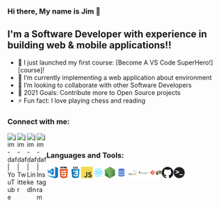 ### Hi there, My name is Jim 👋

## I'm a Software Developer with experience in building web & mobile applications!!

- 🔭 I just launched my first course: [Become A VS Code SuperHero!][course]!
- 🌱 I’m currently implementing a web application about environment
- 👯 I’m looking to collaborate with other Software Developers 
- 🥅 2021 Goals: Contribute more to Open Source projects
- ⚡ Fun fact: I love playing chess and reading

### Connect with me:

[<img align="left" alt="jim-daf | YouTube" width="22px" src="https://cdn.jsdelivr.net/npm/simple-icons@v3/icons/youtube.svg" />][youtube]
[<img align="left" alt="jim-daf | Twitter" width="22px" src="https://cdn.jsdelivr.net/npm/simple-icons@v3/icons/twitter.svg" />][twitter]
[<img align="left" alt="jim-daf | LinkedIn" width="22px" src="https://cdn.jsdelivr.net/npm/simple-icons@v3/icons/linkedin.svg" />][linkedin]
[<img align="left" alt="jim-daf | Instagram" width="22px" src="https://cdn.jsdelivr.net/npm/simple-icons@v3/icons/instagram.svg" />][instagram]

<br />

### Languages and Tools:

<img align="left" alt="Visual Studio Code" width="26px" src="https://raw.githubusercontent.com/github/explore/80688e429a7d4ef2fca1e82350fe8e3517d3494d/topics/visual-studio-code/visual-studio-code.png" />
<img align="left" alt="HTML5" width="26px" src="https://raw.githubusercontent.com/github/explore/80688e429a7d4ef2fca1e82350fe8e3517d3494d/topics/html/html.png" />
<img align="left" alt="CSS3" width="26px" src="https://raw.githubusercontent.com/github/explore/80688e429a7d4ef2fca1e82350fe8e3517d3494d/topics/css/css.png" />

<img align="left" alt="JavaScript" width="26px" src="https://raw.githubusercontent.com/github/explore/80688e429a7d4ef2fca1e82350fe8e3517d3494d/topics/javascript/javascript.png" />
<img align="left" alt="React" width="26px" src="https://raw.githubusercontent.com/github/explore/80688e429a7d4ef2fca1e82350fe8e3517d3494d/topics/react/react.png" />


<img align="left" alt="Node.js" width="26px" src="https://raw.githubusercontent.com/github/explore/80688e429a7d4ef2fca1e82350fe8e3517d3494d/topics/nodejs/nodejs.png" />

<img align="left" alt="SQL" width="26px" src="https://raw.githubusercontent.com/github/explore/80688e429a7d4ef2fca1e82350fe8e3517d3494d/topics/sql/sql.png" />
<img align="left" alt="MySQL" width="26px" src="https://raw.githubusercontent.com/github/explore/80688e429a7d4ef2fca1e82350fe8e3517d3494d/topics/mysql/mysql.png" />
<img align="left" alt="MongoDB" width="26px" src="https://raw.githubusercontent.com/github/explore/80688e429a7d4ef2fca1e82350fe8e3517d3494d/topics/mongodb/mongodb.png" />
<img align="left" alt="Git" width="26px" src="https://raw.githubusercontent.com/github/explore/80688e429a7d4ef2fca1e82350fe8e3517d3494d/topics/git/git.png" />
<img align="left" alt="GitHub" width="26px" src="https://raw.githubusercontent.com/github/explore/78df643247d429f6cc873026c0622819ad797942/topics/github/github.png" />
<img align="left" alt="Terminal" width="26px" src="https://raw.githubusercontent.com/github/explore/80688e429a7d4ef2fca1e82350fe8e3517d3494d/topics/terminal/terminal.png" />

<br />
<br />



[twitter]: https://twitter.com/codeSTACKr
[youtube]: https://youtube.com/codeSTACKr
[instagram]: https://www.instagram.com/_dimitris_dafnis/
[linkedin]: https://www.linkedin.com/in/dimitris-dafnis-972116203/


